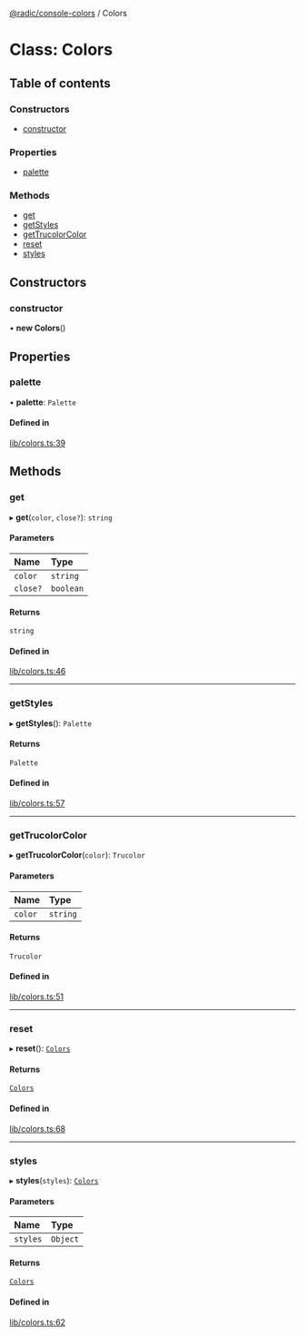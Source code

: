 [@radic/console-colors](../README.md) / Colors

# Class: Colors

## Table of contents

### Constructors

- [constructor](Colors.md#constructor)

### Properties

- [palette](Colors.md#palette)

### Methods

- [get](Colors.md#get)
- [getStyles](Colors.md#getstyles)
- [getTrucolorColor](Colors.md#gettrucolorcolor)
- [reset](Colors.md#reset)
- [styles](Colors.md#styles)

## Constructors

### constructor

• **new Colors**()

## Properties

### palette

• **palette**: `Palette`

#### Defined in

[lib/colors.ts:39](https://github.com/robinradic/npm-console/blob/10cb77f/packages/console-colors/src/lib/colors.ts#L39)

## Methods

### get

▸ **get**(`color`, `close?`): `string`

#### Parameters

| Name | Type |
| :------ | :------ |
| `color` | `string` |
| `close?` | `boolean` |

#### Returns

`string`

#### Defined in

[lib/colors.ts:46](https://github.com/robinradic/npm-console/blob/10cb77f/packages/console-colors/src/lib/colors.ts#L46)

___

### getStyles

▸ **getStyles**(): `Palette`

#### Returns

`Palette`

#### Defined in

[lib/colors.ts:57](https://github.com/robinradic/npm-console/blob/10cb77f/packages/console-colors/src/lib/colors.ts#L57)

___

### getTrucolorColor

▸ **getTrucolorColor**(`color`): `Trucolor`

#### Parameters

| Name | Type |
| :------ | :------ |
| `color` | `string` |

#### Returns

`Trucolor`

#### Defined in

[lib/colors.ts:51](https://github.com/robinradic/npm-console/blob/10cb77f/packages/console-colors/src/lib/colors.ts#L51)

___

### reset

▸ **reset**(): [`Colors`](Colors.md)

#### Returns

[`Colors`](Colors.md)

#### Defined in

[lib/colors.ts:68](https://github.com/robinradic/npm-console/blob/10cb77f/packages/console-colors/src/lib/colors.ts#L68)

___

### styles

▸ **styles**(`styles`): [`Colors`](Colors.md)

#### Parameters

| Name | Type |
| :------ | :------ |
| `styles` | `Object` |

#### Returns

[`Colors`](Colors.md)

#### Defined in

[lib/colors.ts:62](https://github.com/robinradic/npm-console/blob/10cb77f/packages/console-colors/src/lib/colors.ts#L62)
